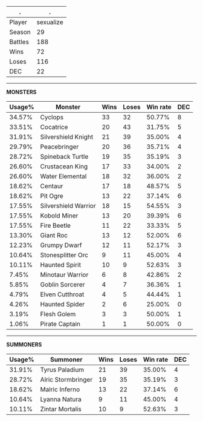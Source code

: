.|.
|-|-
Player|sexualize
Season|29
Battles|188
Wins|72
Loses|116
DEC|22

---
**MONSTERS**

Usage%|Monster|Wins|Loses|Win rate|DEC|
-|-|-|-|-|-|
34.57%|Cyclops|33|32|50.77%|8|
33.51%|Cocatrice|20|43|31.75%|5|
31.91%|Silvershield Knight|21|39|35.00%|4|
29.79%|Peacebringer|20|36|35.71%|4|
28.72%|Spineback Turtle|19|35|35.19%|3|
26.60%|Crustacean King|17|33|34.00%|2|
26.60%|Water Elemental|18|32|36.00%|2|
18.62%|Centaur|17|18|48.57%|5|
18.62%|Pit Ogre|13|22|37.14%|6|
17.55%|Silvershield Warrior|18|15|54.55%|3|
17.55%|Kobold Miner|13|20|39.39%|6|
17.55%|Fire Beetle|11|22|33.33%|5|
13.30%|Giant Roc|13|12|52.00%|6|
12.23%|Grumpy Dwarf|12|11|52.17%|3|
10.64%|Stonesplitter Orc|9|11|45.00%|4|
10.11%|Haunted Spirit|10|9|52.63%|3|
7.45%|Minotaur Warrior|6|8|42.86%|2|
5.85%|Goblin Sorcerer|4|7|36.36%|1|
4.79%|Elven Cutthroat|4|5|44.44%|1|
4.26%|Haunted Spider|2|6|25.00%|0|
3.19%|Flesh Golem|3|3|50.00%|1|
1.06%|Pirate Captain|1|1|50.00%|0|

---
**SUMMONERS**

Usage%|Summoner|Wins|Loses|Win rate|DEC|
-|-|-|-|-|-|
31.91%|Tyrus Paladium|21|39|35.00%|4|
28.72%|Alric Stormbringer|19|35|35.19%|3|
18.62%|Malric Inferno|13|22|37.14%|6|
10.64%|Lyanna Natura|9|11|45.00%|4|
10.11%|Zintar Mortalis|10|9|52.63%|3|
